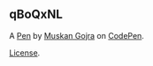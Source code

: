 qBoQxNL
-------


A [Pen](https://codepen.io/musfire/pen/qBoQxNL) by [Muskan Gojra](https://codepen.io/musfire) on [CodePen](https://codepen.io).

[License](https://codepen.io/license/pen/qBoQxNL).